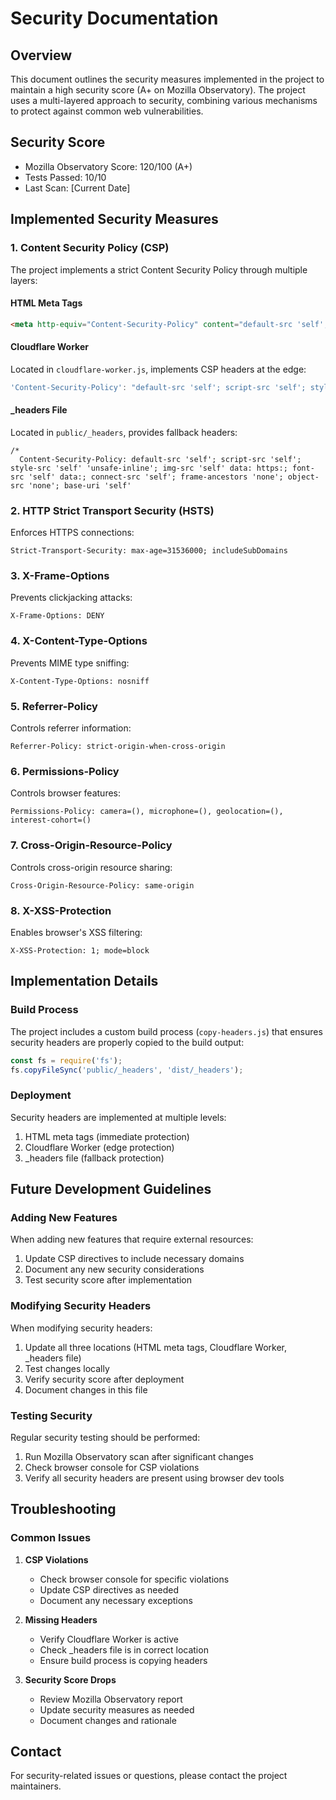 # Security Documentation

## Overview
This document outlines the security measures implemented in the project to maintain a high security score (A+ on Mozilla Observatory). The project uses a multi-layered approach to security, combining various mechanisms to protect against common web vulnerabilities.

## Security Score
- Mozilla Observatory Score: 120/100 (A+)
- Tests Passed: 10/10
- Last Scan: [Current Date]

## Implemented Security Measures

### 1. Content Security Policy (CSP)
The project implements a strict Content Security Policy through multiple layers:

#### HTML Meta Tags
```html
<meta http-equiv="Content-Security-Policy" content="default-src 'self'; script-src 'self'; style-src 'self' 'unsafe-inline'; img-src 'self' data: https:; font-src 'self' data:; connect-src 'self'; frame-ancestors 'none'; object-src 'none'; base-uri 'self'">
```

#### Cloudflare Worker
Located in `cloudflare-worker.js`, implements CSP headers at the edge:
```javascript
'Content-Security-Policy': "default-src 'self'; script-src 'self'; style-src 'self' 'unsafe-inline'; img-src 'self' data: https:; font-src 'self' data:; connect-src 'self'; frame-ancestors 'none'; object-src 'none'; base-uri 'self'"
```

#### _headers File
Located in `public/_headers`, provides fallback headers:
```text
/*
  Content-Security-Policy: default-src 'self'; script-src 'self'; style-src 'self' 'unsafe-inline'; img-src 'self' data: https:; font-src 'self' data:; connect-src 'self'; frame-ancestors 'none'; object-src 'none'; base-uri 'self'
```

### 2. HTTP Strict Transport Security (HSTS)
Enforces HTTPS connections:
```text
Strict-Transport-Security: max-age=31536000; includeSubDomains
```

### 3. X-Frame-Options
Prevents clickjacking attacks:
```text
X-Frame-Options: DENY
```

### 4. X-Content-Type-Options
Prevents MIME type sniffing:
```text
X-Content-Type-Options: nosniff
```

### 5. Referrer-Policy
Controls referrer information:
```text
Referrer-Policy: strict-origin-when-cross-origin
```

### 6. Permissions-Policy
Controls browser features:
```text
Permissions-Policy: camera=(), microphone=(), geolocation=(), interest-cohort=()
```

### 7. Cross-Origin-Resource-Policy
Controls cross-origin resource sharing:
```text
Cross-Origin-Resource-Policy: same-origin
```

### 8. X-XSS-Protection
Enables browser's XSS filtering:
```text
X-XSS-Protection: 1; mode=block
```

## Implementation Details

### Build Process
The project includes a custom build process (`copy-headers.js`) that ensures security headers are properly copied to the build output:
```javascript
const fs = require('fs');
fs.copyFileSync('public/_headers', 'dist/_headers');
```

### Deployment
Security headers are implemented at multiple levels:
1. HTML meta tags (immediate protection)
2. Cloudflare Worker (edge protection)
3. _headers file (fallback protection)

## Future Development Guidelines

### Adding New Features
When adding new features that require external resources:
1. Update CSP directives to include necessary domains
2. Document any new security considerations
3. Test security score after implementation

### Modifying Security Headers
When modifying security headers:
1. Update all three locations (HTML meta tags, Cloudflare Worker, _headers file)
2. Test changes locally
3. Verify security score after deployment
4. Document changes in this file

### Testing Security
Regular security testing should be performed:
1. Run Mozilla Observatory scan after significant changes
2. Check browser console for CSP violations
3. Verify all security headers are present using browser dev tools

## Troubleshooting

### Common Issues
1. **CSP Violations**
   - Check browser console for specific violations
   - Update CSP directives as needed
   - Document any necessary exceptions

2. **Missing Headers**
   - Verify Cloudflare Worker is active
   - Check _headers file is in correct location
   - Ensure build process is copying headers

3. **Security Score Drops**
   - Review Mozilla Observatory report
   - Update security measures as needed
   - Document changes and rationale

## Contact
For security-related issues or questions, please contact the project maintainers. 